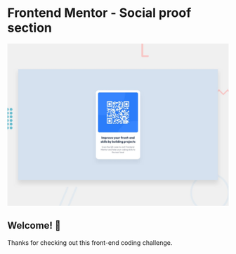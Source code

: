 # Frontend Mentor - Social proof section

![Design preview for the Social proof section coding challenge](./design/desktop-preview.jpg)

## Welcome! 👋

Thanks for checking out this front-end coding challenge.
